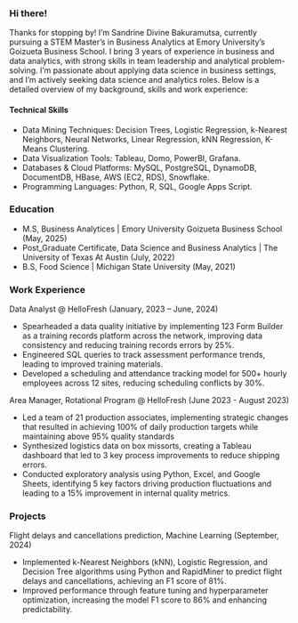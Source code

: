 ### Hi there!

Thanks for stopping by! I’m Sandrine Divine Bakuramutsa, currently pursuing a STEM Master’s in Business Analytics at Emory University’s Goizueta Business School. I bring 3 years of experience in business and data analytics, with strong skills in team leadership and analytical problem-solving. I’m passionate about applying data science in business settings, and I’m actively seeking data science and analytics roles. Below is a detailed overview of my background, skills and work experience:

#### Technical Skills
- Data Mining Techniques: Decision Trees, Logistic Regression, k-Nearest Neighbors, Neural Networks, Linear Regression, kNN Regression, K-Means Clustering. 
- Data Visualization Tools: Tableau, Domo, PowerBI, Grafana. 
- Databases & Cloud Platforms: MySQL, PostgreSQL, DynamoDB, DocumentDB, HBase, AWS (EC2, RDS), Snowflake. 
- Programming Languages: Python, R, SQL, Google Apps Script.

### Education
- M.S, Business Analytices | Emory University Goizueta Business School (May, 2025)
- Post_Graduate Certificate, Data Science and Business Analytics | The University of Texas At Austin (July, 2022)
- B.S, Food Science | Michigan State University (May, 2021)

### Work Experience
Data Analyst @ HelloFresh (January, 2023 – June, 2024)
- Spearheaded a data quality initiative by implementing 123 Form Builder as a training records platform across the network, improving data consistency and reducing training records errors by 25%. 
- Engineered SQL queries to track assessment performance trends, leading to improved training materials. 
- Developed a scheduling and attendance tracking model for 500+ hourly employees across 12 sites, reducing scheduling conflicts by 30%.

Area Manager, Rotational Program @ HelloFresh (June 2023 - August 2023)

- Led a team of 21 production associates, implementing strategic changes that resulted in achieving 100% of daily production targets while maintaining above 95% quality standards 
- Synthesized logistics data on box missorts, creating a Tableau dashboard that led to 3 key process improvements to reduce shipping errors.  
- Conducted exploratory analysis using Python, Excel, and Google Sheets, identifying 5 key factors driving production fluctuations and leading to a 15% improvement in internal quality metrics.  

### Projects
Flight delays and cancellations prediction, Machine Learning (September, 2024)                               
- Implemented k-Nearest Neighbors (kNN), Logistic Regression, and Decision Tree algorithms using Python and RapidMiner to predict flight delays and cancellations, achieving an F1 score of 81%. 
- Improved performance through feature tuning and hyperparameter optimization, increasing the model F1 score to 86% and enhancing predictability. 
